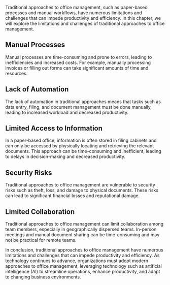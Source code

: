 
Traditional approaches to office management, such as paper-based processes and manual workflows, have numerous limitations and challenges that can impede productivity and efficiency. In this chapter, we will explore the limitations and challenges of traditional approaches to office management.

Manual Processes
----------------

Manual processes are time-consuming and prone to errors, leading to inefficiencies and increased costs. For example, manually processing invoices or filling out forms can take significant amounts of time and resources.

Lack of Automation
------------------

The lack of automation in traditional approaches means that tasks such as data entry, filing, and document management must be done manually, leading to increased workload and decreased productivity.

Limited Access to Information
-----------------------------

In a paper-based office, information is often stored in filing cabinets and can only be accessed by physically locating and retrieving the relevant documents. This approach can be time-consuming and inefficient, leading to delays in decision-making and decreased productivity.

Security Risks
--------------

Traditional approaches to office management are vulnerable to security risks such as theft, loss, and damage to physical documents. These risks can lead to significant financial losses and reputational damage.

Limited Collaboration
---------------------

Traditional approaches to office management can limit collaboration among team members, especially in geographically dispersed teams. In-person meetings and manual document sharing can be time-consuming and may not be practical for remote teams.

In conclusion, traditional approaches to office management have numerous limitations and challenges that can impede productivity and efficiency. As technology continues to advance, organizations must adopt modern approaches to office management, leveraging technology such as artificial intelligence (AI) to streamline operations, enhance productivity, and adapt to changing business environments.

